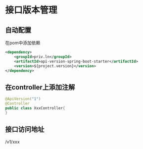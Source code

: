 # 接口版本管理

## 自动配置

在pom中添加依赖

```xml
<dependency>
    <groupId>priv.ln</groupId>
    <artifactId>api-version-spring-boot-starter</artifactId>
    <version>${project.version}</version>
</dependency>
```

## 在controller上添加注解

```java
@ApiVersion("1")
@Controller
public class XxxController{
}
```

## 接口访问地址

/v1/xxx